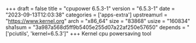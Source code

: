 +++
draft = false
title = "cpupower 6.5.3-1"
version = "6.5.3-1"
date = "2023-09-13T12:03:38"
categories = ['apps-extra']
upstreamurl = "https://www.kernel.org"
arch = "x86_64"
size = "83868"
usize = "160834"
sha1sum = "3a987a568d5ff9b5405e255d07a22af250e57650"
depends = "['pciutils', 'kernel=6.5.3']"
+++
Kernel cpu powersaving tool